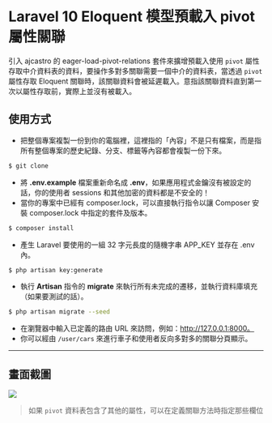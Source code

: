 # Laravel 10 Eloquent 模型預載入 pivot 屬性關聯

引入 ajcastro 的 eager-load-pivot-relations 套件來擴增預載入使用 `pivot` 屬性存取中介資料表的資料，要操作多對多關聯需要一個中介的資料表，當透過 `pivot` 屬性存取 Eloquent 關聯時，該關聯資料會被延遲載入。意指該關聯資料直到第一次以屬性存取前，實際上並沒有被載入。

## 使用方式
- 把整個專案複製一份到你的電腦裡，這裡指的「內容」不是只有檔案，而是指所有整個專案的歷史紀錄、分支、標籤等內容都會複製一份下來。
```sh
$ git clone
```
- 將 __.env.example__ 檔案重新命名成 __.env__，如果應用程式金鑰沒有被設定的話，你的使用者 sessions 和其他加密的資料都是不安全的！
- 當你的專案中已經有 composer.lock，可以直接執行指令以讓 Composer 安裝 composer.lock 中指定的套件及版本。
```sh
$ composer install
```
- 產生 Laravel 要使用的一組 32 字元長度的隨機字串 APP_KEY 並存在 .env 內。
```sh
$ php artisan key:generate
```
- 執行 __Artisan__ 指令的 __migrate__ 來執行所有未完成的遷移，並執行資料庫填充（如果要測試的話）。
```sh
$ php artisan migrate --seed
```
- 在瀏覽器中輸入已定義的路由 URL 來訪問，例如：http://127.0.0.1:8000。
- 你可以經由 `/user/cars` 來進行車子和使用者反向多對多的關聯分頁顯示。

----

## 畫面截圖
![](https://i.imgur.com/sYNJfUt.png)
> 如果 `pivot` 資料表包含了其他的屬性，可以在定義關聯方法時指定那些欄位